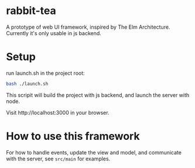 # rabbit-tea

A prototype of web UI framework, inspired by The Elm Architecture.
Currently it's only usable in js backend.

# Setup

run launch.sh in the project root:

```bash
bash ./launch.sh
``` 

This scripit will build the project with js backend, and launch the server with node.

Visit http://localhost:3000 in your browser.

# How to use this framework

For how to handle events, update the view and model, and communicate with the server, see `src/main` for examples.

